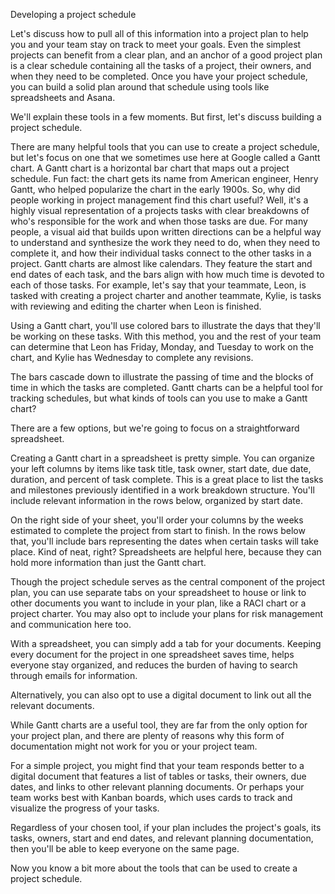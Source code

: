 Developing a project schedule

Let's discuss how to pull all of this information into a project plan to help you and your team stay on track to meet your goals. Even the simplest projects can benefit
from a clear plan, and an anchor of a good project plan is a clear schedule containing all the tasks of a project, their owners, and when they need to be completed.
Once you have your project schedule, you can build a solid plan around that schedule using tools like spreadsheets and Asana.

We'll explain these tools in a few moments. But first, let's discuss building a project schedule.

There are many helpful tools that you can use to create a project schedule, but let's focus on one that we sometimes use here at Google called a Gantt chart. A Gantt chart 
is a horizontal bar chart that maps out a project schedule. Fun fact: the chart gets its name from American engineer, Henry Gantt, who helped popularize the chart in the 
early 1900s. So, why did people working in project management find this chart useful? Well, it's a highly visual representation of a projects tasks with clear breakdowns
of who's responsible for the work and when those tasks are due. For many people, a visual aid that builds upon written directions can be a helpful way to understand 
and synthesize the work they need to do, when they need to complete it, and how their individual tasks connect to the other tasks in a project. Gantt charts are almost 
like calendars. They feature the start and end dates of each task, and the bars align with how much time is devoted to each of those tasks. For example, let's say that
your teammate, Leon, is tasked with creating a project charter and another teammate, Kylie, is tasks with reviewing and editing the charter when Leon is finished.

Using a Gantt chart, you'll use colored bars to illustrate the days that they'll be working on these tasks. With this method, you and the rest of your team can determine
that Leon has Friday, Monday, and Tuesday to work on the chart, and Kylie has Wednesday to complete any revisions.

The bars cascade down to illustrate the passing of time and the blocks of time in which the tasks are completed. Gantt charts can be a helpful tool for tracking schedules,
but what kinds of tools can you use to make a Gantt chart?

There are a few options, but we're going to focus on a straightforward spreadsheet.

Creating a Gantt chart in a spreadsheet is pretty simple. You can organize your left columns by items like task title, task owner, start date, due date, duration, and
percent of task complete. This is a great place to list the tasks and milestones previously identified in a work breakdown structure. You'll include relevant information
in the rows below, organized by start date.

On the right side of your sheet, you'll order your columns by the weeks estimated to complete the project from start to finish. In the rows below that, you'll include
bars representing the dates when certain tasks will take place. Kind of neat, right? Spreadsheets are helpful here, because they can hold more information than just the
Gantt chart.

Though the project schedule serves as the central component of the project plan, you can use separate tabs on your spreadsheet to house or link to other documents you
want to include in your plan, like a RACI chart or a project charter. You may also opt to include your plans for risk management and communication here too.

With a spreadsheet, you can simply add a tab for your documents. Keeping every document for the project in one spreadsheet saves time, helps everyone stay organized,
and reduces the burden of having to search through emails for information.

Alternatively, you can also opt to use a digital document to link out all the relevant documents.

While Gantt charts are a useful tool, they are far from the only option for your project plan, and there are plenty of reasons why this form of documentation might not
work for you or your project team.

For a simple project, you might find that your team responds better to a digital document that features a list of tables or tasks, their owners, due dates, and links to
other relevant planning documents. Or perhaps your team works best with Kanban boards, which uses cards to track and visualize the progress of your tasks.

Regardless of your chosen tool, if your plan includes the project's goals, its tasks, owners, start and end dates, and relevant planning documentation, then you'll be
able to keep everyone on the same page.

Now you know a bit more about the tools that can be used to create a project schedule. 
